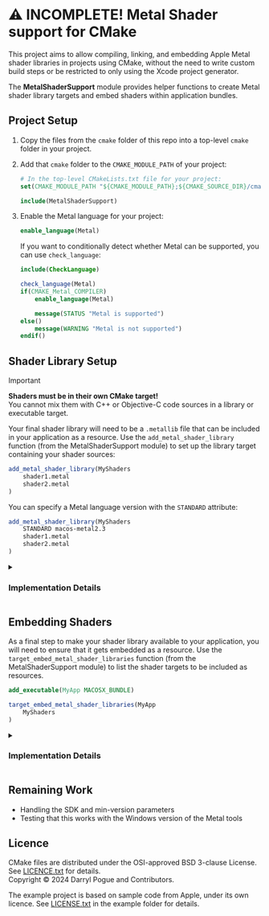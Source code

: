 :warning: INCOMPLETE! Metal Shader support for CMake
==============================

This project aims to allow compiling, linking, and embedding Apple Metal shader libraries in projects using CMake, without the need to write custom build steps or be restricted to only using the Xcode project generator.

The **MetalShaderSupport** module provides helper functions to create Metal shader library targets and embed shaders within application bundles.

Project Setup
-------------

1. Copy the files from the `cmake` folder of this repo into a top-level `cmake` folder in your project.

2. Add that `cmake` folder to the `CMAKE_MODULE_PATH` of your project:

    ```cmake
    # In the top-level CMakeLists.txt file for your project:
    set(CMAKE_MODULE_PATH "${CMAKE_MODULE_PATH};${CMAKE_SOURCE_DIR}/cmake")

    include(MetalShaderSupport)
    ```

3. Enable the Metal language for your project:

    ```cmake
    enable_language(Metal)
    ```

    If you want to conditionally detect whether Metal can be supported, you can use `check_language`:

    ```cmake
    include(CheckLanguage)

    check_language(Metal)
    if(CMAKE_Metal_COMPILER)
        enable_language(Metal)

        message(STATUS "Metal is supported")
    else()
        message(WARNING "Metal is not supported")
    endif()
    ```


Shader Library Setup
--------------------

> [!IMPORTANT]
> **Shaders must be in their own CMake target!**  
> You cannot mix them  with C++ or Objective-C code sources in a library or executable target.

Your final shader library will need to be a `.metallib` file that can be included in your application as a resource. Use the `add_metal_shader_library` function (from the MetalShaderSupport module) to set up the library target containing your shader sources:

```cmake
add_metal_shader_library(MyShaders
    shader1.metal
    shader2.metal
)
```

You can specify a Metal language version with the `STANDARD` attribute:

```cmake
add_metal_shader_library(MyShaders
    STANDARD macos-metal2.3
    shader1.metal
    shader2.metal
)
```

<details>
<summary><h3>Implementation Details</h3></summary>

The `add_metal_shader_library` helper creates a `MODULE` library containing the sources, and also sets up some Xcode-specific properties to ensure everything works with the Xcode project generator. Effectively, it implements the following:

```cmake
add_library(MyShaders MODULE
    shader1.metal
    shader2.metal
)

set_target_properties(MyShaders PROPERTIES
    XCODE_PRODUCT_TYPE com.apple.product-type.metal-library
    XCODE_ATTRIBUTE_MTL_FAST_MATH "YES"
    XCODE_ATTRIBUTE_MTL_ENABLE_DEBUG_INFO[variant=Debug] "INCLUDE_SOURCE"
    XCODE_ATTRIBUTE_MTL_ENABLE_DEBUG_INFO[variant=RelWithDebInfo] "INCLUDE_SOURCE"
)

# If a target language version is provided:
target_compile_options(MyShaders
    PRIVATE "-std=macos-metal2.3"
)

set_target_properties(MyShaders PROPERTIES
    XCODE_ATTRIBUTE_MTL_LANGUAGE_REVISION "Metal23"
)
```

</details>


Embedding Shaders
-----------------

As a final step to make your shader library available to your application, you will need to ensure that it gets embedded as a resource. Use the `target_embed_metal_shader_libraries` function (from the MetalShaderSupport module) to list the shader targets to be included as resources.

```cmake
add_executable(MyApp MACOSX_BUNDLE)

target_embed_metal_shader_libraries(MyApp
    MyShaders
)
```

<details>
<summary><h3>Implementation Details</h3></summary>

The `target_embed_metal_shader_libraries` helper adds the shader library as a dependency of the target executable, and tells CMake to ensure each shader target's `.metallib` is included in the application bundle as a resource.

If you are using CMake 3.28 or newer with the Xcode generator, the shader targets can be referred to directly:

```cmake
set_target_properties(MyApp PROPERTIES
    XCODE_EMBED_RESOURCES MyShaders
)
```

Otherwise, a custom post-build step is used to copy the resulting `.metallib` into the Resources folder of the target app bundle.

```cmake
add_custom_command(TARGET MyApp POST_BUILD
    DEPENDS MyShaders
    COMMAND ${CMAKE_COMMAND} -E copy "$<TARGET_FILE:MyShaders>" "$<TARGET_BUNDLE_CONTENT_DIR:MyApp>/Resources/$<TARGET_FILE_NAME:MyShaders>"
    VERBATIM
)
```

</details>


Remaining Work
--------------

* Handling the SDK and min-version parameters
* Testing that this works with the Windows version of the Metal tools


Licence
-------

CMake files are distributed under the OSI-approved BSD 3-clause License. See [LICENCE.txt][1] for details.  
Copyright © 2024 Darryl Pogue and Contributors.

The example project is based on sample code from Apple, under its own licence. See [LICENSE.txt][2] in the example folder for details.


[1]: ./LICENCE.txt
[2]: ./example/LICENSE.txt
